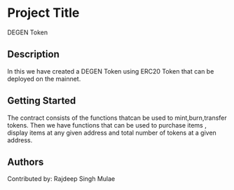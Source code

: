 # Project Title

DEGEN Token

## Description

In this we have created a DEGEN Token using ERC20 Token that can be deployed on the mainnet.

## Getting Started

The contract consists of the functions thatcan be used to mint,burn,transfer tokens.
Then we have functions that can be used to purchase items , display items at any given address and total number of tokens at a given address.

## Authors

Contributed by: Rajdeep Singh Mulae

